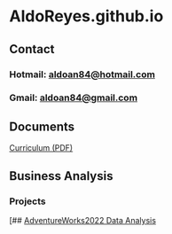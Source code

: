 # AldoReyes.github.io

## Contact
### Hotmail: aldoan84@hotmail.com
### Gmail: aldoan84@gmail.com

## Documents
 [Curriculum (PDF)](/Assets/files/Aldo_Reyes_CV.pdf)

## Business Analysis
### Projects

[## [AdventureWorks2022 Data Analysis]([https://github.com/AldoReyes84/SQL_Server_AdventureWorks](https://github.com/AldoReyes84/Data-Analisys_For-AdventureWorksDW2022_SQL_PowerBI_Python_Excel))

